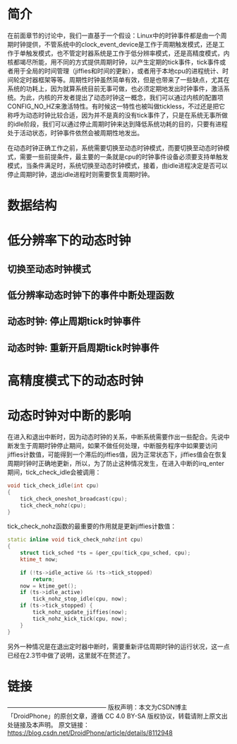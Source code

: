 
# 简介

在前面章节的讨论中，我们一直基于一个假设：Linux中的时钟事件都是由一个周期时钟提供，不管系统中的clock_event_device是工作于周期触发模式，还是工作于单触发模式，也不管定时器系统是工作于低分辨率模式，还是高精度模式，内核都竭尽所能，用不同的方式提供周期时钟，以产生定期的tick事件，tick事件或者用于全局的时间管理（jiffies和时间的更新），或者用于本地cpu的进程统计、时间轮定时器框架等等。周期性时钟虽然简单有效，但是也带来了一些缺点，尤其在系统的功耗上，因为就算系统目前无事可做，也必须定期地发出时钟事件，激活系统。为此，内核的开发者提出了动态时钟这一概念，我们可以通过内核的配置项CONFIG_NO_HZ来激活特性。有时候这一特性也被叫做tickless，不过还是把它称呼为动态时钟比较合适，因为并不是真的没有tick事件了，只是在系统无事所做的idle阶段，我们可以通过停止周期时钟来达到降低系统功耗的目的，只要有进程处于活动状态，时钟事件依然会被周期性地发出。

在动态时钟正确工作之前，系统需要切换至动态时钟模式，而要切换至动态时钟模式，需要一些前提条件，最主要的一条就是cpu的时钟事件设备必须要支持单触发模式，当条件满足时，系统切换至动态时钟模式，接着，由idle进程决定是否可以停止周期时钟，退出idle进程时则需要恢复周期时钟。

# 数据结构

# 低分辨率下的动态时钟

## 切换至动态时钟模式

## 低分辨率动态时钟下的事件中断处理函数

## 动态时钟: 停止周期tick时钟事件

## 动态时钟: 重新开启周期tick时钟事件

# 高精度模式下的动态时钟

# 动态时钟对中断的影响

在进入和退出中断时，因为动态时钟的关系，中断系统需要作出一些配合。先说中断发生于周期时钟停止期间，如果不做任何处理，中断服务程序中如果要访问jiffies计数值，可能得到一个滞后的jiffies值，因为正常状态下，jiffies值会在恢复周期时钟时正确地更新，所以，为了防止这种情况发生，在进入中断的irq_enter期间，tick_check_idle会被调用：

```cpp
void tick_check_idle(int cpu)
{
	tick_check_oneshot_broadcast(cpu);
	tick_check_nohz(cpu);
}
```

tick_check_nohz函数的最重要的作用就是更新jiffies计数值：

```cpp
static inline void tick_check_nohz(int cpu)
{
	struct tick_sched *ts = &per_cpu(tick_cpu_sched, cpu);
	ktime_t now;
 
	if (!ts->idle_active && !ts->tick_stopped)
		return;
	now = ktime_get();
	if (ts->idle_active)
		tick_nohz_stop_idle(cpu, now);
	if (ts->tick_stopped) {
		tick_nohz_update_jiffies(now);
		tick_nohz_kick_tick(cpu, now);
	}
}
```

另外一种情况是在退出定时器中断时，需要重新评估周期时钟的运行状况，这一点已经在2.3节中做了说明，这里就不在赘述了。

# 链接

————————————————
版权声明：本文为CSDN博主「DroidPhone」的原创文章，遵循 CC 4.0 BY-SA 版权协议，转载请附上原文出处链接及本声明。
原文链接：https://blog.csdn.net/DroidPhone/article/details/8112948